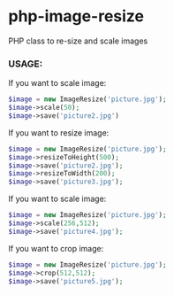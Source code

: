 php-image-resize
================

PHP class to re-size and scale images

### USAGE:
If you want to scale image:

```php
$image = new ImageResize('picture.jpg');
$image->scale(50);
$image->save('picture2.jpg')
```
    
If you want to resize image:
```php
$image = new ImageResize('picture.jpg');
$image->resizeToHeight(500);
$image->save('picture2.jpg');
$image->resizeToWidth(200);
$image->save('picture3.jpg');
```

If you want to scale image: 
```php
$image = new ImageResize('picture.jpg');
$image->scale(256,512);
$image->save('picture4.jpg');
```
	
If you want to crop image: 
```php
$image = new ImageResize('picture.jpg');
$image->crop(512,512);
$image->save('picture5.jpg');
```
